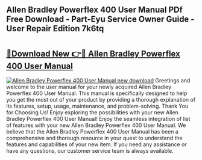 ## Allen Bradley Powerflex 400 User Manual PDf Free Download - Part-Eyu Service Owner Guide - User Repair Edition 7k6tq

# <h2><a href="http://bc30766.oget.top/?id=Allen+Bradley+Powerflex+400+User+Manual">🔗Download New 👉🔴 Allen Bradley Powerflex 400 User Manual</a></h2>

[![Allen Bradley Powerflex 400 User Manual new download](https://i.imgur.com/5g1atiW.png)](http://bc30766.oget.top/?id=Allen+Bradley+Powerflex+400+User+Manual)
Greetings and welcome to the user manual for your newly acquired Allen Bradley Powerflex 400 User Manual. This manual is specifically designed to help you get the most out of your product by providing a thorough explanation of its features, setup, usage, maintenance, and problem-solving. Thank You for Choosing Us! Enjoy exploring the possibilities with your new Allen Bradley Powerflex 400 User Manual! Enjoy the seamless integration of list of features with your new Allen Bradley Powerflex 400 User Manual. We believe that the Allen Bradley Powerflex 400 User Manual has been a comprehensive and thorough resource in your quest to understand the features and capabilities of your new item. If you need any assistance or have any questions, our customer service team is always available.
